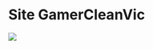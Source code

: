 # Site GamerCleanVic
<a href="https://gamercleanVic.github.io/Site1/"><img src="http://migre.me/tkm8Z"></a>

